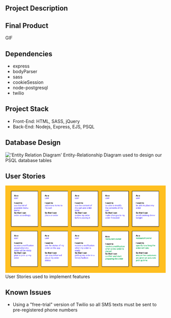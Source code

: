 ## Project Description

## Final Product
GIF 

## Dependencies
- express
- bodyParser
- sass
- cookieSession
- node-postgresql
- twilio

## Project Stack
- Front-End: HTML, SASS, jQuery
- Back-End: Nodejs, Express, EJS, PSQL

## Database Design
!['Entity Relation Diagram'](https://raw.githubusercontent.com/aaron3993/midterm-project/master/documentation/Database%20ERD.png)
Entity-Relationship Diagram used to design our PSQL database tables

## User Stories
!['User Stories](https://github.com/sophdubs/restaurant-takeout-app/blob/master/documentation/user-stories.png?raw=true)
User Stories used to implement features 

## Known Issues
- Using a "free-trial" version of Twilio so all SMS texts must be sent to pre-registered phone numbers
